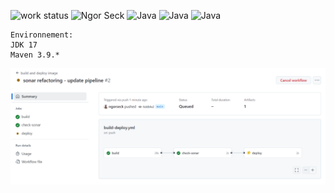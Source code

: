 ![work status](https://img.shields.io/badge/work-on%20progress-red.svg) 
![Ngor Seck](https://img.shields.io/badge/Ngor%20Seck-Java-green) 
![Java](https://img.shields.io/badge/Ngor%20Seck-springboot%20-yellowgreen)
![Java](https://img.shields.io/badge/Ngor%20Seck-thymeleaf%20-yellowgreen)
![Java](https://img.shields.io/badge/Ngor%20Seck-h2database%20-yellowgreen)
```
Environnement: 
JDK 17
Maven 3.9.*
```



![img.png](img.png)